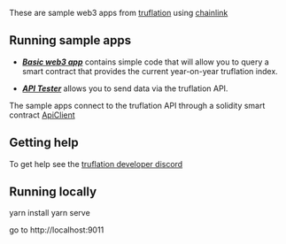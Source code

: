 These are sample web3 apps from [truflation](http://truflation.com)
using [chainlink](http://chain.link)

## Running sample apps

* ***[Basic web3 app](https://truflation.github.io/sample-frontend/)***
contains simple code that will allow you to query a smart contract
that provides the current year-on-year truflation index.

* ***[API Tester](https://truflation.github.io/sample-frontend/power-tools.html)*** allows you to send data via the truflation API.

The sample apps connect to the truflation API through a solidity smart
contract [ApiClient](https://remix.ethereum.org/#url=https://raw.githubusercontent.com/truflation/sample-frontend/main/ApiClient.sol)

## Getting help

To get help see the [truflation developer discord](https://discord.com/channels/967280164071407666/968071680360587264)

## Running locally

yarn install
yarn serve

go to http://localhost:9011
